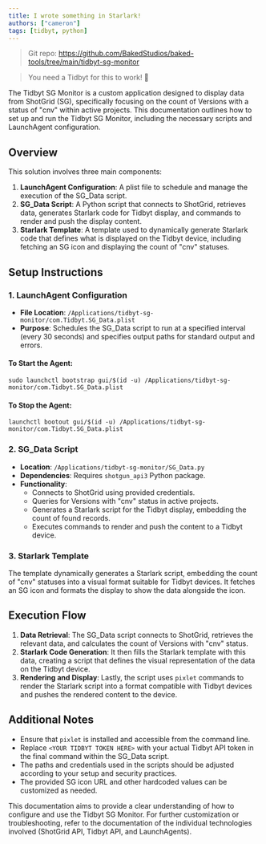 ```yaml
---
title: I wrote something in Starlark!
authors: ["cameron"]
tags: [tidbyt, python]
---
```


>Git repo: https://github.com/BakedStudios/baked-tools/tree/main/tidbyt-sg-monitor

>You need a Tidbyt for this to work! :robot:

The Tidbyt SG Monitor is a custom application designed to display data from ShotGrid (SG), specifically focusing on the count of Versions with a status of "cnv" within active projects. This documentation outlines how to set up and run the Tidbyt SG Monitor, including the necessary scripts and LaunchAgent configuration.

## Overview

This solution involves three main components:

1. **LaunchAgent Configuration**: A plist file to schedule and manage the execution of the SG_Data script.
2. **SG_Data Script**: A Python script that connects to ShotGrid, retrieves data, generates Starlark code for Tidbyt display, and commands to render and push the display content.
3. **Starlark Template**: A template used to dynamically generate Starlark code that defines what is displayed on the Tidbyt device, including fetching an SG icon and displaying the count of "cnv" statuses.

## Setup Instructions

### 1. LaunchAgent Configuration

- **File Location**: `/Applications/tidbyt-sg-monitor/com.Tidbyt.SG_Data.plist`
- **Purpose**: Schedules the SG_Data script to run at a specified interval (every 30 seconds) and specifies output paths for standard output and errors.

#### To Start the Agent:

```shell
sudo launchctl bootstrap gui/$(id -u) /Applications/tidbyt-sg-monitor/com.Tidbyt.SG_Data.plist
```

#### To Stop the Agent:

```shell
launchctl bootout gui/$(id -u) /Applications/tidbyt-sg-monitor/com.Tidbyt.SG_Data.plist
```

### 2. SG_Data Script

- **Location**: `/Applications/tidbyt-sg-monitor/SG_Data.py`
- **Dependencies**: Requires `shotgun_api3` Python package.
- **Functionality**:
  - Connects to ShotGrid using provided credentials.
  - Queries for Versions with "cnv" status in active projects.
  - Generates a Starlark script for the Tidbyt display, embedding the count of found records.
  - Executes commands to render and push the content to a Tidbyt device.

### 3. Starlark Template

The template dynamically generates a Starlark script, embedding the count of "cnv" statuses into a visual format suitable for Tidbyt devices. It fetches an SG icon and formats the display to show the data alongside the icon.

## Execution Flow

1. **Data Retrieval**: The SG_Data script connects to ShotGrid, retrieves the relevant data, and calculates the count of Versions with "cnv" status.
2. **Starlark Code Generation**: It then fills the Starlark template with this data, creating a script that defines the visual representation of the data on the Tidbyt device.
3. **Rendering and Display**: Lastly, the script uses `pixlet` commands to render the Starlark script into a format compatible with Tidbyt devices and pushes the rendered content to the device.

## Additional Notes

- Ensure that `pixlet` is installed and accessible from the command line.
- Replace `<YOUR TIDBYT TOKEN HERE>` with your actual Tidbyt API token in the final command within the SG_Data script.
- The paths and credentials used in the scripts should be adjusted according to your setup and security practices.
- The provided SG icon URL and other hardcoded values can be customized as needed.

This documentation aims to provide a clear understanding of how to configure and use the Tidbyt SG Monitor. For further customization or troubleshooting, refer to the documentation of the individual technologies involved (ShotGrid API, Tidbyt API, and LaunchAgents).
